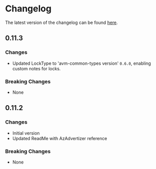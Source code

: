 # Changelog

The latest version of the changelog can be found [here](https://github.com/Azure/bicep-registry-modules/blob/main/avm/res/databricks/workspace/CHANGELOG.md).

## 0.11.3

### Changes

- Updated LockType to 'avm-common-types version' `0.6.0`, enabling custom notes for locks.

### Breaking Changes

- None

## 0.11.2

### Changes

- Initial version
- Updated ReadMe with AzAdvertizer reference

### Breaking Changes

- None
